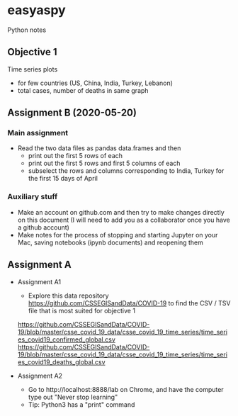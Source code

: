 # easyaspy
Python notes

## Objective 1

Time series plots

- for few countries (US, China, India, Turkey, Lebanon)
- total cases, number of deaths in same graph

## Assignment B (2020-05-20)

### Main assignment

- Read the two data files as pandas data.frames and then
    - print out the first 5 rows of each
    - print out the first 5 rows and first 5 columns of each
    - subselect the rows and columns corresponding to India, Turkey for the first 15 days of April
    
### Auxiliary stuff
- Make an account on github.com and then try to make changes directly on this document (I will need to add you as a collaborator once you have a github account)
- Make notes for the process of stopping and starting Jupyter on your Mac, saving notebooks (ipynb documents) and reopening them

## Assignment A
  
- Assignment A1
	- Explore this data repository https://github.com/CSSEGISandData/COVID-19 to find the CSV / TSV file that is most suited for objective 1

	https://github.com/CSSEGISandData/COVID-19/blob/master/csse_covid_19_data/csse_covid_19_time_series/time_series_covid19_confirmed_global.csv
	https://github.com/CSSEGISandData/COVID-19/blob/master/csse_covid_19_data/csse_covid_19_time_series/time_series_covid19_deaths_global.csv

- Assignment A2
	- Go to http://localhost:8888/lab on Chrome, and have the computer type out "Never stop learning"
	- Tip: Python3 has a "print" command


